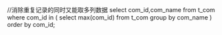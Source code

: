 //消除重复记录的同时又能取多列数据
select com_id,com_name
from t_com
where com_id in 
(
select max(com_id)
from t_com
group by com_name
)
order by com_id;

